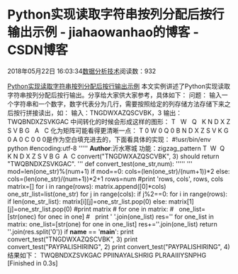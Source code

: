 
# Python实现读取字符串按列分配后按行输出示例 - jiahaowanhao的博客 - CSDN博客


2018年05月22日 16:03:34[数据分析技术](https://me.csdn.net/jiahaowanhao)阅读数：932


[Python实现读取字符串按列分配后按行输出示例](http://cda.pinggu.org/view/25610.html)
本文实例讲述了Python实现读取字符串按列分配后按行输出。分享给大家供大家参考，具体如下：
问题：
输入一个字符串和一个数字，数字代表分为几行，需要按照给定的列存储方法存储下来之后按行拼接读出，如：
输入：TNGDWXAZQSCVBK，3
输出：TWQBNDXZSVKGAC
中间转化的时候会形成这样的图形：
T   W   Q   K
N D X Z S V B
G   A   C
化为矩阵可能看得更清晰一点：
T 0 W 0 Q 0 B
N D X Z S V K
G 0 A 0 C 0 0
0是作为空白填充进去的，下面看具体的实现：
\#!usr/bin/env python
\#encoding:utf-8
'''''
__Author__:沂水寒城
功能：zigzag_pattern
T  W  Q  K
N D X Z S V B
G  A  C
convert("TNGDWXAZQSCVBK", 3) should return "TWQBNDXZSVKGAC".
'''
def convert_test(one_str,num):
'''''
'''
mod=len(one_str)%(num+1)
if mod==0:
cols=(len(one_str)/(num+1))*2
else:
cols=(len(one_str)/(num+1))*2+1
rows=num
\#print 'rows, cols', rows, cols
matrix=[]
for i in range(rows):
matrix.append([0]*cols)
one_str_list=list(one_str)
for j in range(cols):
if j%2==0:
for i in range(rows):
if len(one_str_list):
matrix[i][j]=one_str_list.pop(0)
else:
matrix[1][j]=one_str_list.pop(0)
\#print matrix
\# for one in matrix:
\#   one_list=[str(onec) for onec in one]
\#   print ' '.join(one_list)
res=''
for one_list in matrix:
one_list=[str(one) for one in one_list]
res+=''.join(one_list)
return ''.join(res.split('0'))
if __name__ == '__main__':
print convert_test("TNGDWXAZQSCVBK", 3)
print convert_test("PAYPALISHIRING", 2)
print convert_test("PAYPALISHIRING", 4)
结果如下：
TWQBNDXZSVKGAC
PPIINAYALSHRIG
PLRAAIIIYSNPHG
[Finished in 0.3s]

